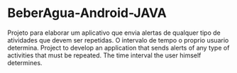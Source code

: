 # BeberAgua-Android-JAVA
Projeto para elaborar um aplicativo que envia alertas de qualquer tipo de atividades que devem ser repetidas. O intervalo de tempo o proprio usuario determina.
Project to develop an application that sends alerts of any type of activities that must be repeated. The time interval the user himself determines.
